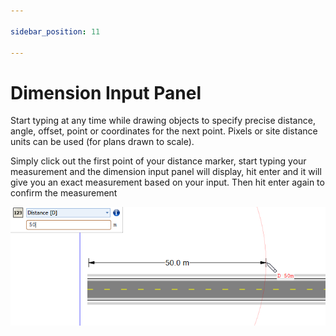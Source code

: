 ```yaml
---

sidebar_position: 11

---
```

# Dimension Input Panel

Start typing at any time while drawing objects to specify precise distance, angle, offset, point or coordinates for the next point. Pixels or site distance units can be used (for plans drawn to scale).

Simply click out the first point of your distance marker, start typing your measurement and the dimension input panel will display, hit enter and it will give you an exact measurement based on your input. Then hit enter again to confirm the measurement

 ![Using_the_dimension_input_panel](./assets/Using_the_dimension_input_panel.png) 

